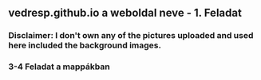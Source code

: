 ## vedresp.github.io a weboldal neve - 1. Feladat
### Disclaimer: I don't own any of the pictures uploaded and used here included the background images.
### 3-4 Feladat a mappákban
